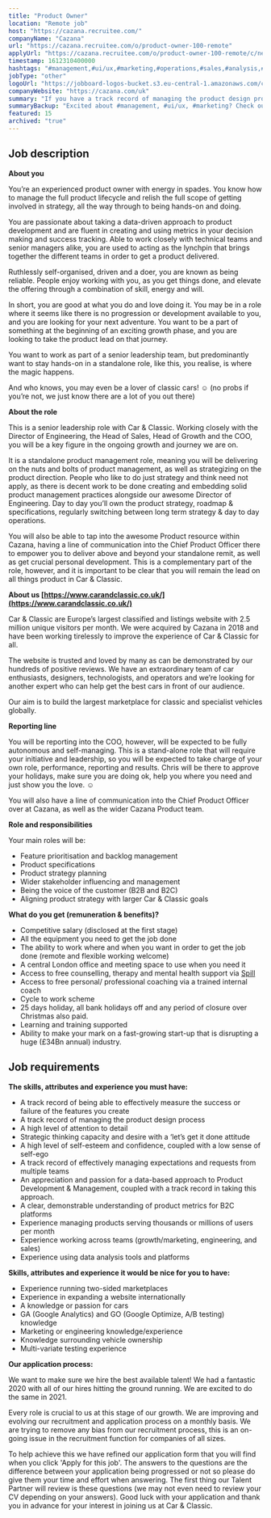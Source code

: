```yaml
---
title: "Product Owner"
location: "Remote job"
host: "https://cazana.recruitee.com/"
companyName: "Cazana"
url: "https://cazana.recruitee.com/o/product-owner-100-remote"
applyUrl: "https://cazana.recruitee.com/o/product-owner-100-remote/c/new"
timestamp: 1612310400000
hashtags: "#management,#ui/ux,#marketing,#operations,#sales,#analysis,#optimization"
jobType: "other"
logoUrl: "https://jobboard-logos-bucket.s3.eu-central-1.amazonaws.com/cazana"
companyWebsite: "https://cazana.com/uk"
summary: "If you have a track record of managing the product design process, Cazana has a job opening for a Product Owner"
summaryBackup: "Excited about #management, #ui/ux, #marketing? Check out this job post!"
featured: 15
archived: "true"
---
```


## Job description

**About you**

You’re an experienced product owner with energy in spades. You know how to manage the full product lifecycle and relish the full scope of getting involved in strategy, all the way through to being hands-on and doing.

You are passionate about taking a data-driven approach to product development and are fluent in creating and using metrics in your decision making and success tracking. Able to work closely with technical teams and senior managers alike, you are used to acting as the lynchpin that brings together the different teams in order to get a product delivered.

Ruthlessly self-organised, driven and a doer, you are known as being reliable. People enjoy working with you, as you get things done, and elevate the offering through a combination of skill, energy and will.

In short, you are good at what you do and love doing it. You may be in a role where it seems like there is no progression or development available to you, and you are looking for your next adventure. You want to be a part of something at the beginning of an exciting growth phase, and you are looking to take the product lead on that journey.

You want to work as part of a senior leadership team, but predominantly want to stay hands-on in a standalone role, like this, you realise, is where the magic happens.

And who knows, you may even be a lover of classic cars! ☺ (no probs if you’re not, we just know there are a lot of you out there)

**About the role**

This is a senior leadership role with Car & Classic. Working closely with the Director of Engineering, the Head of Sales, Head of Growth and the COO, you will be a key figure in the ongoing growth and journey we are on.

It is a standalone product management role, meaning you will be delivering on the nuts and bolts of product management, as well as strategizing on the product direction. People who like to do just strategy and think need not apply, as there is decent work to be done creating and embedding solid product management practices alongside our awesome Director of Engineering. Day to day you’ll own the product strategy, roadmap & specifications, regularly switching between long term strategy & day to day operations.

You will also be able to tap into the awesome Product resource within Cazana, having a line of communication into the Chief Product Officer there to empower you to deliver above and beyond your standalone remit, as well as get crucial personal development. This is a complementary part of the role, however, and it is important to be clear that you will remain the lead on all things product in Car & Classic.

**About us [https://www.carandclassic.co.uk/](https://www.carandclassic.co.uk/)**

Car & Classic are Europe’s largest classified and listings website with 2.5 million unique visitors per month. We were acquired by Cazana in 2018 and have been working tirelessly to improve the experience of Car & Classic for all.

The website is trusted and loved by many as can be demonstrated by our hundreds of positive reviews. We have an extraordinary team of car enthusiasts, designers, technologists, and operators and we’re looking for another expert who can help get the best cars in front of our audience.

Our aim is to build the largest marketplace for classic and specialist vehicles globally.

**Reporting line**

You will be reporting into the COO, however, will be expected to be fully autonomous and self-managing. This is a stand-alone role that will require your initiative and leadership, so you will be expected to take charge of your own role, performance, reporting and results. Chris will be there to approve your holidays, make sure you are doing ok, help you where you need and just show you the love. ☺

You will also have a line of communication into the Chief Product Officer over at Cazana, as well as the wider Cazana Product team.

**Role and responsibilities**

Your main roles will be:

*   Feature prioritisation and backlog management
*   Product specifications
*   Product strategy planning
*   Wider stakeholder influencing and management
*   Being the voice of the customer (B2B and B2C)
*   Aligning product strategy with larger Car & Classic goals

**What do you get (remuneration & benefits)?**

*   Competitive salary (disclosed at the first stage)
*   All the equipment you need to get the job done
*   The ability to work where and when you want in order to get the job done (remote and flexible working welcome)
*   A central London office and meeting space to use when you need it
*   Access to free counselling, therapy and mental health support via [Spill](https://www.spill.chat/)
*   Access to free personal/ professional coaching via a trained internal coach
*   Cycle to work scheme
*   25 days holiday, all bank holidays off and any period of closure over Christmas also paid.
*   Learning and training supported
*   Ability to make your mark on a fast-growing start-up that is disrupting a huge (£34Bn annual) industry.

## Job requirements

**The skills, attributes and experience you must have:**

*   A track record of being able to effectively measure the success or failure of the features you create
*   A track record of managing the product design process
*   A high level of attention to detail
*   Strategic thinking capacity and desire with a ‘let’s get it done attitude
*   A high level of self-esteem and confidence, coupled with a low sense of self-ego
*   A track record of effectively managing expectations and requests from multiple teams
*   An appreciation and passion for a data-based approach to Product Development & Management, coupled with a track record in taking this approach.
*   A clear, demonstrable understanding of product metrics for B2C platforms
*   Experience managing products serving thousands or millions of users per month
*   Experience working across teams (growth/marketing, engineering, and sales)
*   Experience using data analysis tools and platforms

**Skills, attributes and experience it would be nice for you to have:**

*   Experience running two-sided marketplaces
*   Experience in expanding a website internationally
*   A knowledge or passion for cars
*   GA (Google Analytics) and GO (Google Optimize, A/B testing) knowledge
*   Marketing or engineering knowledge/experience
*   Knowledge surrounding vehicle ownership
*   Multi-variate testing experience

**Our application process:**

We want to make sure we hire the best available talent! We had a fantastic 2020 with all of our hires hitting the ground running. We are excited to do the same in 2021.

Every role is crucial to us at this stage of our growth. We are improving and evolving our recruitment and application process on a monthly basis. We are trying to remove any bias from our recruitment process, this is an on-going issue in the recruitment function for companies of all sizes.

To help achieve this we have refined our application form that you will find when you click 'Apply for this job'. The answers to the questions are the difference between your application being progressed or not so please do give them your time and effort when answering. The first thing our Talent Partner will review is these questions (we may not even need to review your CV depending on your answers). Good luck with your application and thank you in advance for your interest in joining us at Car & Classic.
